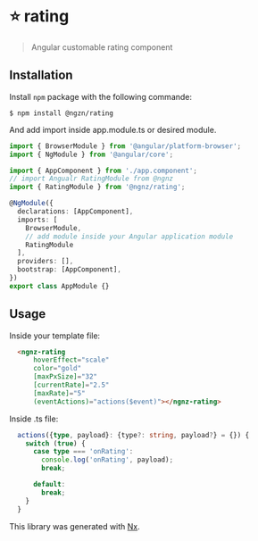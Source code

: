 # ⭐ rating
> Angular customable rating component

## Installation
Install `npm` package with the following commande:

```
$ npm install @ngzn/rating
```

And add import inside app.module.ts or desired module.

```ts
import { BrowserModule } from '@angular/platform-browser';
import { NgModule } from '@angular/core';

import { AppComponent } from './app.component';
// import Angualr RatingModule from @ngnz
import { RatingModule } from '@ngnz/rating';

@NgModule({
  declarations: [AppComponent],
  imports: [
    BrowserModule,
    // add module inside your Angular application module
    RatingModule 
  ],
  providers: [],
  bootstrap: [AppComponent],
})
export class AppModule {}
```

## Usage
Inside your template file:
```html
  <ngnz-rating
      hoverEffect="scale"
      color="gold"
      [maxPxSize]="32"
      [currentRate]="2.5"
      [maxRate]="5"
      (eventActions)="actions($event)"></ngnz-rating>
```

Inside .ts file: 
```ts
  actions({type, payload}: {type?: string, payload?} = {}) {
    switch (true) {
      case type === 'onRating':
        console.log('onRating', payload);
        break;

      default:
        break;
    }
  }
``` 


This library was generated with [Nx](https://nx.dev).


